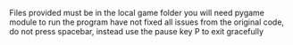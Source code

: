 Files provided must be in the local game folder
you will need pygame module to run the program
have not fixed all issues from the original code, do not press spacebar, instead use the pause key P to exit gracefully
